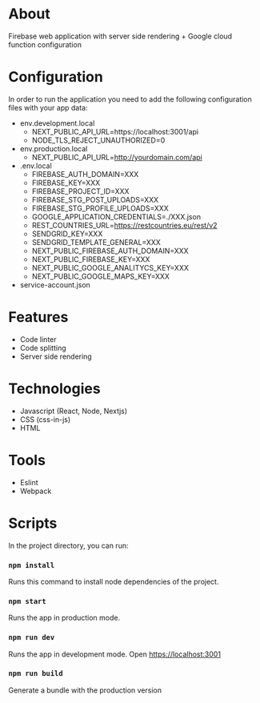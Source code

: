 # About

Firebase web application with server side rendering + Google cloud function configuration

# Configuration

In order to run the application you need to add the following configuration files with your app data:
- env.development.local
  - NEXT_PUBLIC_API_URL=https://localhost:3001/api
  - NODE_TLS_REJECT_UNAUTHORIZED=0
- env.production.local
  - NEXT_PUBLIC_API_URL=http://yourdomain.com/api
- .env.local
  - FIREBASE_AUTH_DOMAIN=XXX
  - FIREBASE_KEY=XXX
  - FIREBASE_PROJECT_ID=XXX
  - FIREBASE_STG_POST_UPLOADS=XXX
  - FIREBASE_STG_PROFILE_UPLOADS=XXX
  - GOOGLE_APPLICATION_CREDENTIALS=./XXX.json
  - REST_COUNTRIES_URL=https://restcountries.eu/rest/v2
  - SENDGRID_KEY=XXX
  - SENDGRID_TEMPLATE_GENERAL=XXX
  - NEXT_PUBLIC_FIREBASE_AUTH_DOMAIN=XXX
  - NEXT_PUBLIC_FIREBASE_KEY=XXX
  - NEXT_PUBLIC_GOOGLE_ANALITYCS_KEY=XXX
  - NEXT_PUBLIC_GOOGLE_MAPS_KEY=XXX
- service-account.json 

# Features

- Code linter
- Code splitting
- Server side rendering

# Technologies

- Javascript (React, Node, Nextjs)
- CSS (css-in-js)
- HTML

# Tools

- Eslint
- Webpack

# Scripts

In the project directory, you can run:

### `npm install`

Runs this command to install node dependencies of the project.

### `npm start`

Runs the app in production mode.

### `npm run dev`

Runs the app in development mode. Open [https://localhost:3001](https://localhost:3001)

### `npm run build`

Generate a bundle with the production version